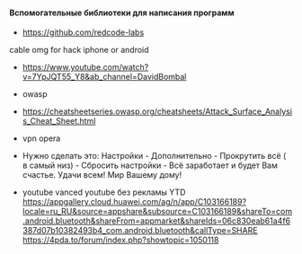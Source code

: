 #### Вспомогательные библиотеки для написания программ

- https://github.com/redcode-labs

cable omg for hack iphone or android

- https://www.youtube.com/watch?v=7YpJQT55_Y8&ab_channel=DavidBombal

- owasp
- https://cheatsheetseries.owasp.org/cheatsheets/Attack_Surface_Analysis_Cheat_Sheet.html

- vpn opera
- Нужно сделать это: Настройки - Дополнительно - Прокрутить всё ( в самый низ) - Сбросить настройки - Всё заработает и будет Вам счастье. Удачи всем! Мир Вашему дому!

- youtube vanced youtube без рекламы
YTD
https://appgallery.cloud.huawei.com/ag/n/app/C103166189?locale=ru_RU&source=appshare&subsource=C103166189&shareTo=com.android.bluetooth&shareFrom=appmarket&shareIds=06c830eab61a4f6387d07b10382493b4_com.android.bluetooth&callType=SHARE
https://4pda.to/forum/index.php?showtopic=1050118
